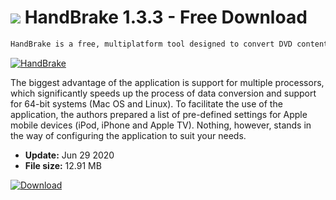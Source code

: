 # ![](https://cdn.softexe.net/static/icon/6/handbrake-9048.png) HandBrake 1.3.3 - Free Download

```sh
HandBrake is a free, multiplatform tool designed to convert DVD content to formats (MPEG-4, H.264, Theora, MP4, MKV) compatible with portable devices.
```
[![HandBrake](https://gallery.dpcdn.pl/imgc/Tools/514/g_-_420x350_1.5_-_x20091214160407.jpg)](https://softexe.net/win/multimedia/video/handbrake:aRdh.html)

The biggest advantage of the application is support for multiple processors, which significantly speeds up the process of data conversion and support for 64-bit systems (Mac OS and Linux). To facilitate the use of the application, the authors prepared a list of pre-defined settings for Apple mobile devices (iPod, iPhone and Apple TV). Nothing, however, stands in the way of configuring the application to suit your needs.


- **Update:** Jun 29 2020
- **File size:** 12.91 MB

[![Download](https://cdn.softexe.net/static/img/download.png)](https://softexe.net/win/multimedia/video/handbrake:aRdh.html)

